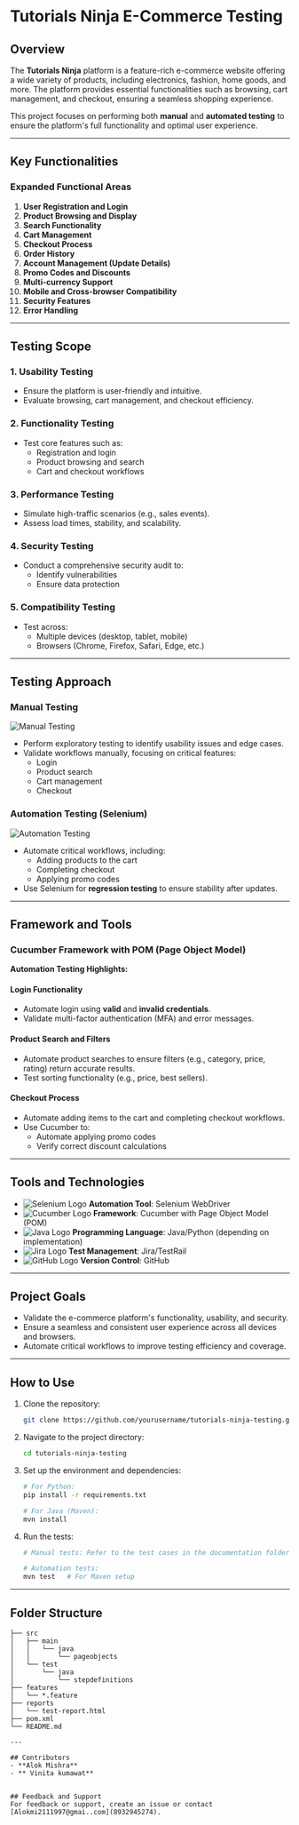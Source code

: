 
# Tutorials Ninja E-Commerce Testing

## Overview
The **Tutorials Ninja** platform is a feature-rich e-commerce website offering a wide variety of products, including electronics, fashion, home goods, and more. The platform provides essential functionalities such as browsing, cart management, and checkout, ensuring a seamless shopping experience.

This project focuses on performing both **manual** and **automated testing** to ensure the platform's full functionality and optimal user experience.

---

## Key Functionalities
### Expanded Functional Areas
1. **User Registration and Login**
2. **Product Browsing and Display**
3. **Search Functionality**
4. **Cart Management**
5. **Checkout Process**
6. **Order History**
7. **Account Management (Update Details)**
8. **Promo Codes and Discounts**
9. **Multi-currency Support**
10. **Mobile and Cross-browser Compatibility**
11. **Security Features**
12. **Error Handling**

---

## Testing Scope
### **1. Usability Testing**
- Ensure the platform is user-friendly and intuitive.
- Evaluate browsing, cart management, and checkout efficiency.

### **2. Functionality Testing**
- Test core features such as:
  - Registration and login
  - Product browsing and search
  - Cart and checkout workflows

### **3. Performance Testing**
- Simulate high-traffic scenarios (e.g., sales events).
- Assess load times, stability, and scalability.

### **4. Security Testing**
- Conduct a comprehensive security audit to:
  - Identify vulnerabilities
  - Ensure data protection

### **5. Compatibility Testing**
- Test across:
  - Multiple devices (desktop, tablet, mobile)
  - Browsers (Chrome, Firefox, Safari, Edge, etc.)

---

## Testing Approach
### **Manual Testing**
![Manual Testing](https://upload.wikimedia.org/wikipedia/commons/6/65/Manual_Testing_Icon.png)
- Perform exploratory testing to identify usability issues and edge cases.
- Validate workflows manually, focusing on critical features:
  - Login
  - Product search
  - Cart management
  - Checkout

### **Automation Testing (Selenium)**
![Automation Testing](https://upload.wikimedia.org/wikipedia/commons/e/e3/Automation_Icon.png)
- Automate critical workflows, including:
  - Adding products to the cart
  - Completing checkout
  - Applying promo codes
- Use Selenium for **regression testing** to ensure stability after updates.

---

## Framework and Tools
### **Cucumber Framework with POM (Page Object Model)**
**Automation Testing Highlights:**

#### **Login Functionality**
- Automate login using **valid** and **invalid credentials**.
- Validate multi-factor authentication (MFA) and error messages.

#### **Product Search and Filters**
- Automate product searches to ensure filters (e.g., category, price, rating) return accurate results.
- Test sorting functionality (e.g., price, best sellers).

#### **Checkout Process**
- Automate adding items to the cart and completing checkout workflows.
- Use Cucumber to:
  - Automate applying promo codes
  - Verify correct discount calculations

---

## Tools and Technologies
- ![Selenium Logo](https://upload.wikimedia.org/wikipedia/commons/d/d5/Selenium_Logo.png) **Automation Tool**: Selenium WebDriver
- ![Cucumber Logo](https://upload.wikimedia.org/wikipedia/commons/9/9f/Cucumber_Logo.png) **Framework**: Cucumber with Page Object Model (POM)
- ![Java Logo](https://upload.wikimedia.org/wikipedia/en/3/30/Java_programming_language_logo.svg) **Programming Language**: Java/Python (depending on implementation)
- ![Jira Logo](https://upload.wikimedia.org/wikipedia/en/6/64/Jira_Logo.png) **Test Management**: Jira/TestRail
- ![GitHub Logo](https://upload.wikimedia.org/wikipedia/commons/9/91/Octicons-mark-github.svg) **Version Control**: GitHub

---

## Project Goals
- Validate the e-commerce platform's functionality, usability, and security.
- Ensure a seamless and consistent user experience across all devices and browsers.
- Automate critical workflows to improve testing efficiency and coverage.

---

## How to Use
1. Clone the repository:
   ```bash
   git clone https://github.com/yourusername/tutorials-ninja-testing.git
   ```
2. Navigate to the project directory:
   ```bash
   cd tutorials-ninja-testing
   ```
3. Set up the environment and dependencies:
   ```bash
   # For Python:
   pip install -r requirements.txt

   # For Java (Maven):
   mvn install
   ```
4. Run the tests:
   ```bash
   # Manual tests: Refer to the test cases in the documentation folder.

   # Automation tests:
   mvn test   # For Maven setup
   ```

---

## Folder Structure
```
├── src
│   ├── main
│   │   └── java
│   │       └── pageobjects
│   └── test
│       └── java
│           └── stepdefinitions
├── features
│   └── *.feature
├── reports
│   └── test-report.html
├── pom.xml
└── README.md

---

## Contributors
- **Alok Mishra**
- ** Vinita kumawat**


## Feedback and Support
For feedback or support, create an issue or contact [Alokmi2111997@gmai..com](8932945274).
